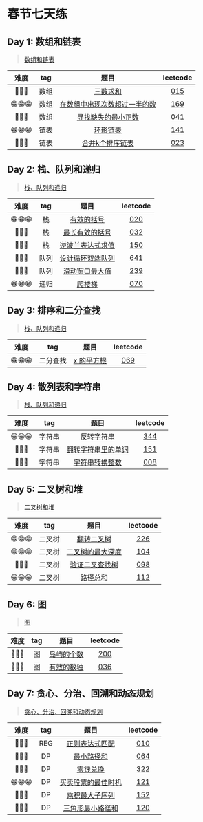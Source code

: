 # 春节七天练

## Day 1: 数组和链表

> [数组和链表](https://time.geekbang.org/column/article/80456)

| 难度 | tag | 题目 | leetcode |
| :--: | :--: | :--: | :--: |
| 🤔🤔🤔 | 数组 | [三数求和](./Day01/t1_015_threeSum.js) | [015](https://leetcode-cn.com/problems/3sum/) |
| 😁😁😁 | 数组 | [在数组中出现次数超过一半的数](./Day01/t2_169_majorityElement.js) | [169](https://leetcode-cn.com/problems/majority-element/) |
| 🤯🤯🤯 | 数组 | [寻找缺失的最小正数](./Day01/t3_041_firstMissingPositive.js) | [041](https://leetcode-cn.com/problems/first-missing-positive/) |
| 😁😁😁 | 链表 | [环形链表](./Day01/t4_141_hasCycle.js) | [141](https://leetcode-cn.com/problems/linked-list-cycle/) |
| 🤔🤔🤔 | 链表 | [合并k个排序链表](./Day01/t5_023_mergeKLists.js) | [023](https://leetcode-cn.com/problems/merge-k-sorted-lists/) |

## Day 2: 栈、队列和递归

> [栈、队列和递归](https://time.geekbang.org/column/article/80457)

| 难度 | tag | 题目 | leetcode |
| :--: | :--: | :--: | :--: |
| 😁😁😁 |  栈  | [有效的括号](./Day02/t1_020_isValid.js) | [020](https://leetcode-cn.com/problems/valid-parentheses/) |
| 🤯🤯🤯 |  栈  | [最长有效的括号](./Day02/t2_032_longestValidParentheses.js) | [032](https://leetcode-cn.com/problems/longest-valid-parentheses/) |
| 🤔🤔🤔 |  栈  | [逆波兰表达式求值](./Day02/t3_150_evalRPN.js) | [150](https://leetcode-cn.com/problems/evaluate-reverse-polish-notation/) |
| 🤔🤔🤔 | 队列 | [设计循环双端队列](./Day02/t4_641_MyCircularDeque.js) | [641](https://leetcode-cn.com/problems/design-circular-deque/) |
| 🤯🤯🤯 | 队列 | [滑动窗口最大值](./Day02/t5_239_maxSlidingWindow.js) | [239](https://leetcode-cn.com/problems/sliding-window-maximum/) |
| 😁😁😁 | 递归 | [爬楼梯](./Day02/t6_070_climbStairs.js) | [070](https://leetcode-cn.com/problems/climbing-stairs/) |

## Day 3: 排序和二分查找

> [栈、队列和递归](https://time.geekbang.org/column/article/80458)

| 难度 | tag | 题目 | leetcode |
| :--: | :--: | :--: | :--: |
| 😁😁😁 | 二分查找 | [x 的平方根](./Day03/t1_069_mySqrt.js) | [069](https://leetcode-cn.com/problems/sqrtx/) |

## Day 4: 散列表和字符串

> [栈、队列和递归](https://time.geekbang.org/column/article/81008)

| 难度 | tag | 题目 | leetcode |
| :--: | :--: | :--: | :--: |
| 😁😁😁 | 字符串 | [反转字符串](./Day04/t1_344_reverseString.js) | [344](https://leetcode-cn.com/problems/reverse-string/) |
| 🤔🤔🤔 | 字符串 | [翻转字符串里的单词](./Day04/t2_151_reverseWords.js) | [151](https://leetcode-cn.com/problems/reverse-words-in-a-string/) |
| 🤔🤔🤔 | 字符串 | [字符串转换整数](./Day04/t3_008_myAtoi.js) | [008](https://leetcode-cn.com/problems/string-to-integer-atoi/) |

## Day 5: 二叉树和堆

> [二叉树和堆](https://time.geekbang.org/column/article/81186)

| 难度 | tag | 题目 | leetcode |
| :--: | :--: | :--: | :--: |
| 😁😁😁 | 二叉树 | [翻转二叉树](./Day05/t1_226_invertTree.js) | [226](https://leetcode-cn.com/problems/invert-binary-tree/) |
| 😁😁😁 | 二叉树 | [二叉树的最大深度](./Day05/t2_104_maxDepth.js) | [104](https://leetcode-cn.com/problems/maximum-depth-of-binary-tree/) |
| 🤔🤔🤔 | 二叉树 | [验证二叉查找树](./Day05/t3_098_isValidBST.js) | [098](https://leetcode-cn.com/problems/validate-binary-search-tree/) |
| 😁😁😁 | 二叉树 | [路径总和](./Day05/t4_112_hasPathSum.js) | [112](https://leetcode-cn.com/problems/path-sum/) |

## Day 6: 图

> [图](https://time.geekbang.org/column/article/81218)

| 难度 | tag | 题目 | leetcode |
| :--: | :--: | :--: | :--: |
| 🤔🤔🤔 | 图 | [岛屿的个数](./Day06/t1_200_numIslands.js) | [200](https://leetcode-cn.com/problems/number-of-islands/description/) |
| 🤔🤔🤔 | 图 | [有效的数独](./Day06/t2_036_isValidSudoku.js) | [036](https://leetcode-cn.com/problems/valid-sudoku/) |

## Day 7: 贪心、分治、回溯和动态规划

> [贪心、分治、回溯和动态规划](https://time.geekbang.org/column/article/80459)

| 难度 | tag | 题目 | leetcode |
| :--: | :--: | :--: | :--: |
| 🤯🤯🤯 | REG | [正则表达式匹配](./Day07/t1_010_isMatch.js) | [010](https://leetcode-cn.com/problems/regular-expression-matching/) |
| 🤔🤔🤔 | DP | [最小路径和](./Day07/t2_064_minPathSum.js) | [064](https://leetcode-cn.com/problems/minimum-path-sum/) |
| 🤔🤔🤔 | DP | [零钱兑换](./Day07/t3_322_coinChange.js) | [322](https://leetcode-cn.com/problems/coin-change/) |
| 😁😁😁 | DP | [买卖股票的最佳时机](./Day07/t4_121_maxProfit.js) | [121](https://leetcode-cn.com/problems/best-time-to-buy-and-sell-stock/) |
| 🤔🤔🤔 | DP | [乘积最大子序列](./Day07/t5_152_maxProduct.js) | [152](https://leetcode-cn.com/problems/maximum-product-subarray/) |
| 🤔🤔🤔 | DP | [三角形最小路径和](./Day07/t6_120_minimumTotal.js) | [120](https://leetcode-cn.com/problems/triangle/) |
